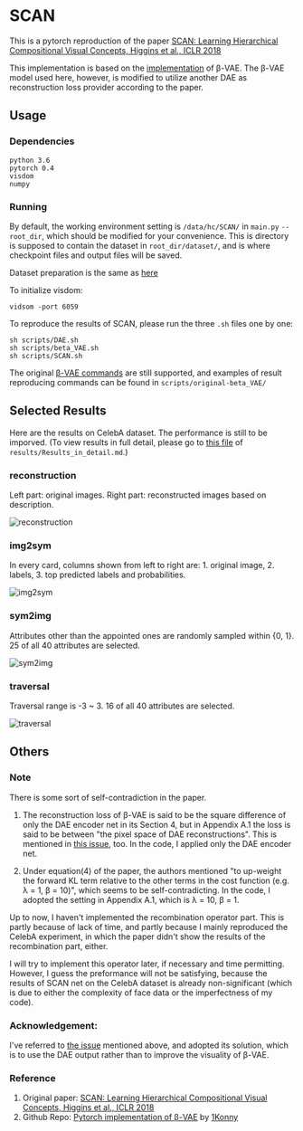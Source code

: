 # SCAN
This is a pytorch reproduction of the paper [SCAN: Learning Hierarchical Compositional Visual Concepts, Higgins et al., ICLR 2018][SCAN]

This implementation is based on the [implementation][beta-VAE] of β-VAE.
The β-VAE model used here, however, is modified to utilize another DAE as reconstruction loss provider according to the paper.


## Usage

### Dependencies
```
python 3.6
pytorch 0.4
visdom
numpy
```

### Running

By default, the working environment setting is `/data/hc/SCAN/` in `main.py` `--root_dir`, which should be modified for your convenience.
This is directory is supposed to contain the dataset in `root_dir/dataset/`, and is where checkpoint files and output files will be saved.

Dataset preparation is the same as [here](https://github.com/1Konny/FactorVAE)

To initialize visdom:

    vidsom -port 6059

To reproduce the results of SCAN, please run the three `.sh` files one by one:

    sh scripts/DAE.sh
    sh scripts/beta_VAE.sh
    sh scripts/SCAN.sh

The original [β-VAE commands][beta-VAE] are still supported, and examples of result reproducing commands can be found in `scripts/original-beta_VAE/`


## Selected Results

Here are the results on CelebA dataset. The performance is still to be imporved.
(To view results in full detail, please go to [this file](results/Results_in_detail.md) of `results/Results_in_detail.md`.)

### reconstruction

Left part: original images. Right part: reconstructed images based on description.

![reconstruction](results/SCAN/reconstruction.jpg)

### img2sym

In every card, columns shown from left to right are: 1. original image, 2. labels, 3. top predicted labels and probabilities.

![img2sym](results/SCAN/img2sym.jpeg)

### sym2img

Attributes other than the appointed ones are randomly sampled within {0, 1}. 25 of all 40 attributes are selected.

![sym2img](results/SCAN/selected_sym2img.jpeg)

### traversal

Traversal range is -3 ~ 3. 16 of all 40 attributes are selected.

![traversal](results/SCAN/selected_traversal.jpeg)


## Others

### Note

There is some sort of self-contradiction in the paper.

1. The reconstruction loss of β-VAE is said to be the square difference of only the DAE encoder net in its Section 4,
but in Appendix A.1 the loss is said to be between "the pixel space of DAE reconstructions".
This is mentioned in [this issue][issue], too.
In the code, I applied only the DAE encoder net.

2. Under equation(4) of the paper, the authors mentioned "to up-weight the forward KL term relative to the other terms in the cost function (e.g. λ = 1, β = 10)", which seems to be self-contradicting.
In the code, I adopted the setting in Appendix A.1, which is λ = 10, β = 1.

Up to now, I haven't implemented the recombination operator part.
This is partly because of lack of time, and partly because I mainly reproduced the CelebA experiment,
in which the paper didn't show the results of the recombination part, either.

I will try to implement this operator later, if necessary and time permitting.
However, I guess the preformance will not be satisfying, because the results of SCAN net on the CelebA dataset is already non-significant
(which is due to either the complexity of face data or the imperfectness of my code).

### Acknowledgement:

I've referred to [the issue][issue] mentioned above, and adopted its solution,
which is to use the DAE output rather than to improve the visuality of β-VAE.

### Reference
1. Original paper: [SCAN: Learning Hierarchical Compositional Visual Concepts, Higgins et al., ICLR 2018][SCAN]
2. Github Repo: [Pytorch implementation of β-VAE][beta-VAE] by [1Konny](https://github.com/1Konny)

[SCAN]: https://arxiv.org/abs/1707.03389
[beta-VAE]: https://github.com/1Konny/Beta-VAE 
[issue]: https://github.com/miyosuda/scan/issues/1

